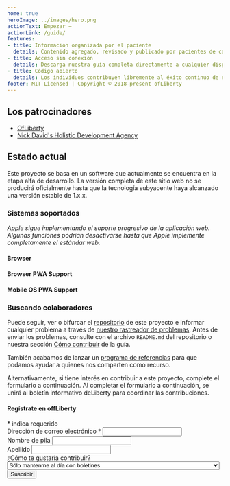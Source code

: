 ```yaml
---
home: true
heroImage: ../images/hero.png
actionText: Empezar →
actionLink: /guide/
features:
- title: Información organizada por el paciente 
  details: Contenido agregado, revisado y publicado por pacientes de cannabis de Pensilvania.
- title: Acceso sin conexión
  details: Descarga nuestra guía completa directamente a cualquier dispositivo, iOS y Android. ¡Manténganos con usted en todo momento!
- title: Código abierto
  details: Los individuos contribuyen libremente al éxito continuo de este proyecto.
footer: MIT Licensed | Copyright © 2018-present ofLiberty
---
```


## Los patrocinadores

- [OfLiberty](https://www.patreon.com/ofLiberty)
- [Nick David's Holistic Development Agency](https://nickdavidsholisticdevelopmentagency.com/)


## Estado actual <Badge text="alfa" type="warn"/> <Badge text="v0.4.25"/>
 
Este proyecto se basa en un software que actualmente se encuentra en la etapa alfa de desarrollo. La versión completa de este sitio web no se producirá oficialmente hasta que la tecnología subyacente haya alcanzado una versión estable de 1.x.x.

### Sistemas soportados
*Apple sigue implementando el soporte progresivo de la aplicación web. Algunas funciones podrían desactivarse hasta que Apple implemente completamente el estándar web.*

#### Browser 
<i class="fa-3x fab fa-chrome"></i>
<i class="fa-3x fab fa-firefox"></i>
<i class="fa-3x fab fa-safari"></i>
<i class="fa-3x fab fa-edge"></i>
<i class="fa-3x fab fa-internet-explorer"></i>
<i class="fa-3x fab fa-opera"></i>

#### Browser PWA Support 
<i class="fa-3x fab fa-chrome"></i>
<i class="fa-3x fab fa-opera"></i>

#### Mobile OS PWA Support
<i class="fa-3x fab fa-android"></i>
<i class="fa-3x fab fa-apple"></i>

 
### Buscando colaboradores

Puede seguir, ver o bifurcar el [repositorio](https://github.com/OfLiberty/pacannabis.guide) de este proyecto e informar cualquier problema a través de [nuestro rastreador de problemas](https://github.com/OfLiberty/pacannabis.guide/issues). Antes de enviar los problemas, consulte con el archivo `README.md` del repositorio o nuestra sección [Cómo contribuir](/es/guide/#como-contribuir) de la guía.

También acabamos de lanzar un [programa de referencias](/es/share/) para que podamos ayudar a quienes nos comparten como recurso.
 
Alternativamente, si tiene interés en contribuir a este proyecto, complete el formulario a continuación. Al completar el formulario a continuación, se unirá al boletín informativo deLiberty para coordinar las contribuciones.


<div id="mc_embed_signup">
<form action="https://ofliberty.us15.list-manage.com/subscribe/post?u=cae1d8de765df8d2be23d5745&amp;id=3d0f51e234" method="post" id="mc-embedded-subscribe-form" name="mc-embedded-subscribe-form" class="validate" target="_blank" novalidate>
    <div id="mc_embed_signup_scroll">
	<h4 class="text-center">Regístrate en offLiberty</h4>
<div class="text-center indicates-required"><span class="asterisk">*</span> indica requerido</div>
<div class="mc-field-group">
	<label for="mce-EMAIL">Dirección de correo electrónico  <span class="asterisk">*</span>
</label>
	<input type="email" value="" name="EMAIL" class="required email" id="mce-EMAIL">
</div>
<div class="mc-field-group">
	<label for="mce-FNAME">Nombre de pila </label>
	<input type="text" value="" name="FNAME" class="" id="mce-FNAME">
</div>
<div class="mc-field-group">
	<label for="mce-LNAME">Apellido </label>
	<input type="text" value="" name="LNAME" class="" id="mce-LNAME">
</div>
<div class="mc-field-group">
	<label for="mce-CONTRIBUTE">¿Cómo te gustaría contribuir? </label>
	<select name="CONTRIBUTE" class="" id="mce-CONTRIBUTE">
	<option value="Just keep me up to date with Newsletters">Sólo mantenme al día con boletines</option>
<option value="Programming, coding, and development">Programación, codificación y desarrollo.</option>
<option value="Design, graphics, photography">Diseño, gráfica, fotografía.</option>
<option value="Content writing, product analysis, research">Redacción de contenidos, análisis de productos, investigación.</option>
<option value="I can toss a couple dollars your way to support cannabis education in PA">Puedo tirar un par de dólares para apoyar la educación sobre el cannabis en PA</option>
</select>
</div>
	<div id="mce-responses" class="clear">
		<div class="response" id="mce-error-response" style="display:none"></div>
		<div class="response" id="mce-success-response" style="display:none"></div>
	</div>   
    <div style="position: absolute; left: -5000px;" aria-hidden="true"><input type="text" name="b_cae1d8de765df8d2be23d5745_3d0f51e234" tabindex="-1" value=""></div>
    <div class="clear"><input type="submit" value="Suscribir" name="subscribe" id="mc-embedded-subscribe" class="button"></div>
    </div>
</form>
</div>

<Referral />
<Ads />